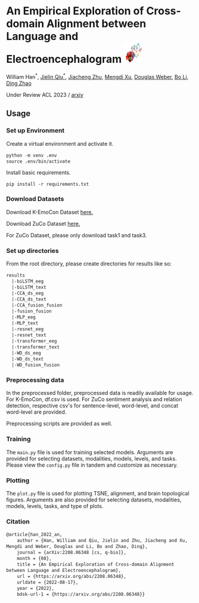 # An Empirical Exploration of Cross-domain Alignment between Language and Electroencephalogram <img src="icon.png" width="50" /> 

William Han<sup>*</sup>, [Jielin Qiu<sup>*</sup>](https://www.cs.cmu.edu/~jielinq/), [Jiacheng Zhu](https://jiachengzhuml.github.io/), [Mengdi Xu](https://mxu34.github.io/), [Douglas Weber](https://www.meche.engineering.cmu.edu/directory/bios/weber-douglas.html), [Bo Li](https://aisecure.github.io/), [Ding Zhao](https://safeai-lab.github.io/)

Under Review ACL 2023 / [arxiv](https://arxiv.org/abs/2208.06348)


## Usage

### Set up Environment

Create a virtual environment and activate it. 

```
python -m venv .env
source .env/bin/activate
```

Install basic requirements.

```
pip install -r requirements.txt
```

### Download Datasets

Download K-EmoCon Dataset [here.](https://zenodo.org/record/3931963)

Download ZuCo Dataset [here.](https://osf.io/q3zws/)

For ZuCo Dataset, please only download task1 and task3.


### Set up directories

From the root directory, please create directories for results like so:
```
results
  |-biLSTM_eeg
  |-biLSTM_text
  |-CCA_ds_eeg
  |-CCA_ds_text
  |-CCA_fusion_fusion
  |-fusion_fusion
  |-MLP_eeg
  |-MLP_text
  |-resnet_eeg
  |-resnet_text
  |-transformer_eeg
  |-transformer_text
  |-WD_ds_eeg
  |-WD_ds_text
  |-WD_fusion_fusion
```

### Preprocessing data

In the preprocessed folder, preprocessed data is readily available for usage. 
For K-EmoCon, df.csv is used. For ZuCo sentiment analysis and relation detection, respective csv's for sentence-level, word-level, and concat word-level are provided. 

Preprocessing scripts are provided as well. 

### Training 

The `main.py` file is used for training selected models. Arguments are provided for selecting datasets, modalities, models, levels, and tasks. 
Please view the `config.py` file in tandem and customize as necessary. 


### Plotting

The `plot.py` file is used for plotting TSNE, alignment, and brain topological figures. Arguments are also provided for selecting datasets, modalities, models, levels, tasks, and type of plots. 


### Citation

```
@article{han_2022_an,
	author = {Han, William and Qiu, Jielin and Zhu, Jiacheng and Xu, Mengdi and Weber, Douglas and Li, Bo and Zhao, Ding},
	journal = {arXiv:2208.06348 [cs, q-bio]},
	month = {08},
	title = {An Empirical Exploration of Cross-domain Alignment between Language and Electroencephalogram},
	url = {https://arxiv.org/abs/2208.06348},
	urldate = {2022-08-17},
	year = {2022},
	bdsk-url-1 = {https://arxiv.org/abs/2208.06348}}
```
